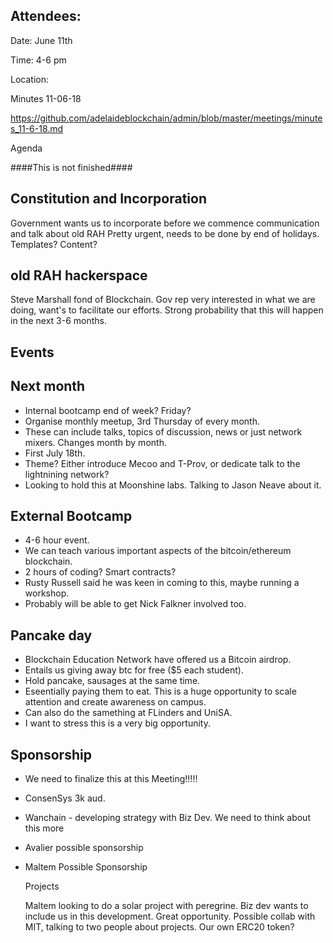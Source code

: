 

## Attendees: 

Date: June 11th

Time: 4-6 pm

Location: 

Minutes 11-06-18

https://github.com/adelaideblockchain/admin/blob/master/meetings/minutes_11-6-18.md

Agenda

####This is not finished####

## Constitution and Incorporation
  
  Government wants us to incorporate before we commence communication and talk about old RAH
  Pretty urgent, needs to be done by end of holidays.
  Templates?
  Content?
  

## old RAH hackerspace

  Steve Marshall fond of Blockchain.
  Gov rep very interested in what we are doing, want's to facilitate our efforts.
  Strong probability that this will happen in the next 3-6 months. 
  
## Events

## Next month
* Internal bootcamp end of week? Friday?
* Organise monthly meetup, 3rd Thursday of every month.
* These can include talks, topics of discussion, news or just network mixers. Changes month by month.
* First July 18th.
* Theme? Either introduce Mecoo and T-Prov, or dedicate talk to the lightnining network?
* Looking to hold this at Moonshine labs. Talking to Jason Neave about it.
## External Bootcamp
* 4-6 hour event.
* We can teach various important aspects of the bitcoin/ethereum blockchain.
* 2 hours of coding? Smart contracts?
* Rusty Russell said he was keen in coming to this, maybe running a workshop.
* Probably will be able to get Nick Falkner involved too. 
## Pancake day
* Blockchain Education Network have offered us a Bitcoin airdrop. 
* Entails us giving away btc for free ($5 each student). 
* Hold pancake, sausages at the same time.
* Eseentially paying them to eat. This is a huge opportunity to scale attention and create awareness on campus.
* Can also do the samething at FLinders and UniSA.
* I want to stress this is a very big opportunity.
    
## Sponsorship
* We need to finalize this at this Meeting!!!!!
* ConsenSys 3k aud.
* Wanchain - developing strategy with Biz Dev. We need to think about this more
* Avalier possible sponsorship
* Maltem Possible Sponsorship
    
  Projects
  
    Maltem looking to do a solar project with peregrine. Biz dev wants to include us in this development. 
    Great opportunity.
    Possible collab with MIT, talking to two people about projects. 
    Our own ERC20 token?
    
  


